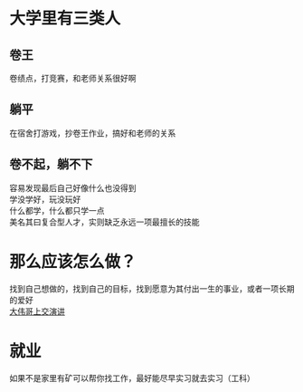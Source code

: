 # 大学里有三类人
## 卷王
卷绩点，打竞赛，和老师关系很好啊
## 躺平
在宿舍打游戏，抄卷王作业，搞好和老师的关系
## 卷不起，躺不下
容易发现最后自己好像什么也没得到<br>
学没学好，玩没玩好<br>
什么都学，什么都只学一点<br>
美名其曰复合型人才，实则缺乏永远一项最擅长的技能<br>
# 那么应该怎么做？
找到自己想做的，找到自己的目标，找到愿意为其付出一生的事业，或者一项长期的爱好<br>
[大伟哥上交演讲](https://www.bilibili.com/video/BV1RhVVz1EbN/)<br>
# 就业
如果不是家里有矿可以帮你找工作，最好能尽早实习就去实习（工科）<br>
